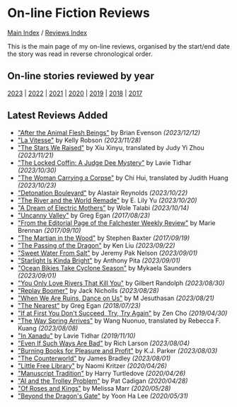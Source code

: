 # On-line Fiction Reviews

[Main Index](../../README.md) / [Reviews Index](../README.md)

This is the main page of my on-line reviews, organised by the start/end date the story was read in reverse chronological order.

## On-line stories reviewed by year
[2023](2023/README.md) | [2022](2022/README.md) | [2021](2021/README.md) | [2020](2020/README.md) | [2019](2019/README.md) | [2018](2018/README.md) | [2017](2017/README.md)

## Latest Reviews Added
- ["After the Animal Flesh Beings"](2023/20231212-AfterAnimalFleshBeings.md) by Brian Evenson *(2023/12/12)*
- ["La Vitesse"](2023/20231128-LaVitesse.md) by Kelly Robson *(2023/11/28)*
- ["The Stars We Raised"](2023/20231121-StarsWeRaised.md) by Xiu Xinyu, translated by Judy Yi Zhou *(2023/11/21)*
- ["The Locked Coffin: A Judge Dee Mystery"](2023/20231030-LockedCoffin.md) by Lavie Tidhar *(2023/10/30)*
- ["The Woman Carrying a Corpse"](2023/20231023-WomanCarryingCorpse.md) by Chi Hui, translated by Judith Huang *(2023/10/23)*
- ["Detonation Boulevard"](2023/20231022-DetonationBoulevard.md) by Alastair Reynolds *(2023/10/22)*
- ["The River and the World Remade"](2023/20231020-RiverWorldRemade.md) by E. Lily Yu *(2023/10/20)*
- ["A Dream of Electric Mothers"](2023/20231014-DreamElectricMothers.md) by Wole Talabi *(2023/10/14)*
- ["Uncanny Valley"](2017/20170823-UncannyValley.md) by Greg Egan *(2017/08/23)*
- ["From the Editorial Page of the Falchester Weekly Review"](2017/20170910-EditorialPageFalchesterWeeklyReview.md) by Marie Brennan *(2017/09/10)*
- ["The Martian in the Wood"](2017/20170919-MartianWoods.md) by Stephen Baxter *(2017/09/19)*
- ["The Passing of the Dragon"](2023/20230922-PassingDragon.md) by Ken Liu *(2023/09/22)*
- ["Sweet Water From Salt"](2023/20230901-SweetWaterFromSalt.md) by Jeremy Pak Nelson *(2023/09/01)*
- ["Starlight Is Kinda Bright"](2023/20230901-StarlightKindaBright.md) by Anthony Pita *(2023/09/01)*
- ["Ocean Bikies Take Cyclone Season"](2023/20230901-OceanBikiesTakeCycloneSeason.md) by Mykaela Saunders *(2023/09/01)*
- ["You Only Love Rivers That Kill You"](2023/20230830-LoveRiversThatKillYou.md) by Gilbert Randolph *(2023/08/30)*
- ["Replay Boomer"](2023/20230828-ReplayBoomer.md) by Jack Nicholls *(2023/08/28)*
- ["When We Are Ruins, Dance on Us"](2023/20230821-WhenWeAreRuins.md) by M Jesuthasan *(2023/08/21)*
- ["The Nearest"](2018/20180723-TheNearest.md) by Greg Egan *(2018/07/23)*
- ["If at First You Don't Succeed, Try, Try Again"](2019/20190430-IfAtFirstYouDontSucceed.md) by Zen Cho *(2019/04/30)*
- ["The Way Spring Arrives"](2023/20230808-WaySpringArrives.md) by Wang Nuonuo, translated by Rebecca F. Kuang *(2023/08/08)*
- ["In Xanadu"](2019/20191110-InXanadu.md) by Lavie Tidhar *(2019/11/10)*
- ["Even If Such Ways Are Bad"](2023/20230804-EvenSuchWaysBad.md) by Rich Larson *(2023/08/04)*
- ["Burning Books for Pleasure and Profit"](2023/20230803-BurningBooksPleasureProfit.md) by K.J. Parker *(2023/08/03)*
- ["The Counterworld"](2023/20230801-Counterworld.md) by James Bradley *(2023/08/01)*
- ["Little Free Library"](2020/20200426-LittleFreeLibrary.md) by Naomi Kritzer *(2020/04/26)*
- ["Manuscript Tradition"](2020/20200426-ManuscriptTradition.md) by Harry Turtledove *(2020/04/26)*
- ["AI and the Trolley Problem"](2020/20200428-AITrolleyProblem.md) by Pat Cadigan *(2020/04/28)*
- ["Of Roses and Kings"](2020/20200528-OfRosesKings.md) by Melissa Marr *(2020/05/28)*
- ["Beyond the Dragon's Gate"](2020/20200531-BeyondDragonsGate.md) by Yoon Ha Lee *(2020/05/31)*
